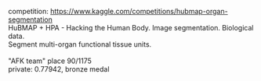 competition: https://www.kaggle.com/competitions/hubmap-organ-segmentation
<br>
HuBMAP + HPA - Hacking the Human Body. Image segmentation. Biological data.
<br>
Segment multi-organ functional tissue units.
<br>
<br>
"AFK team" place 90/1175
<br>
private: 0.77942, bronze medal